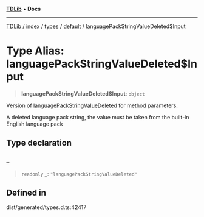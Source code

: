 [**TDLib**](../../../../../../README.md) • **Docs**

***

[TDLib](../../../../../../modules.md) / [index](../../../../../README.md) / [types](../../../README.md) / [default](../README.md) / languagePackStringValueDeleted$Input

# Type Alias: languagePackStringValueDeleted$Input

> **languagePackStringValueDeleted$Input**: `object`

Version of [languagePackStringValueDeleted](languagePackStringValueDeleted.md) for method parameters.

A deleted language pack string, the value must be taken from the built-in English language pack

## Type declaration

### \_

> `readonly` **\_**: `"languagePackStringValueDeleted"`

## Defined in

dist/generated/types.d.ts:42417
